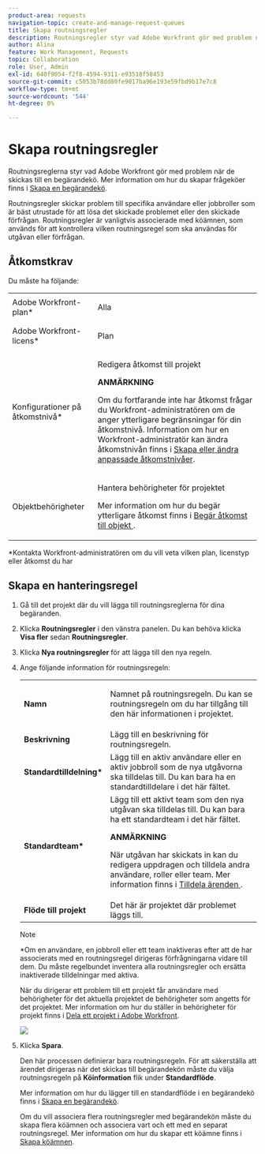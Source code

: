 ```yaml
---
product-area: requests
navigation-topic: create-and-manage-request-queues
title: Skapa routningsregler
description: Routningsregler styr vad Adobe Workfront gör med problem när de skickas till en frågekö. Mer information om hur du skapar begärandeköer finns i Skapa en begärandekö.
author: Alina
feature: Work Management, Requests
topic: Collaboration
role: User, Admin
exl-id: 640f9054-f2f8-4594-9311-e93518f58453
source-git-commit: c5053b78dd80fe9017ba96e193e59fbd9b17e7c8
workflow-type: tm+mt
source-wordcount: '544'
ht-degree: 0%

---
```


# Skapa routningsregler

Routningsreglerna styr vad Adobe Workfront gör med problem när de skickas till en begärandekö. Mer information om hur du skapar frågeköer finns i [Skapa en begärandekö](../../../manage-work/requests/create-and-manage-request-queues/create-request-queue.md).

Routningsregler skickar problem till specifika användare eller jobbroller som är bäst utrustade för att lösa det skickade problemet eller den skickade förfrågan. Routningsregler är vanligtvis associerade med köämnen, som används för att kontrollera vilken routningsregel som ska användas för utgåvan eller förfrågan.

## Åtkomstkrav

<!--drafted - replace the table at P&P:

<table style="table-layout:auto"> 
 <col> 
 <col> 
 <tbody> 
  <tr> 
   <td role="rowheader">Adobe Workfront plan*</td> 
   <td> <p>Any </p> </td> 
  </tr> 
  <tr> 
   <td role="rowheader">Adobe Workfront license*</td> 
   <td> <p>Current license: Standard </p> 
   Or
   <p>Legacy license: Plan </p> </td> 
  </tr> 
  <tr> 
   <td role="rowheader">Access level configurations*</td> 
   <td> <p>Edit access to Projects</p> <p><b>NOTE</b>
   
   If you still don't have access, ask your Workfront administrator if they set additional restrictions in your access level. For information on how a Workfront administrator can modify your access level, see <a href="../../../administration-and-setup/add-users/configure-and-grant-access/create-modify-access-levels.md" class="MCXref xref">Create or modify custom access levels</a>.</p> </td> 
  </tr> 
  <tr> 
   <td role="rowheader">Object permissions</td> 
   <td> <p> Manage permissions to the project</p> <p>For information on requesting additional access, see <a href="../../../workfront-basics/grant-and-request-access-to-objects/request-access.md" class="MCXref xref">Request access to objects </a>.</p> </td> 
  </tr> 
 </tbody> 
</table>
-->

Du måste ha följande:

<table style="table-layout:auto"> 
 <col> 
 <col> 
 <tbody> 
  <tr> 
   <td role="rowheader">Adobe Workfront-plan*</td> 
   <td> <p>Alla </p> </td> 
  </tr> 
  <tr> 
   <td role="rowheader">Adobe Workfront-licens*</td> 
   <td> <p>Plan </p> </td> 
  </tr> 
  <tr> 
   <td role="rowheader">Konfigurationer på åtkomstnivå*</td> 
   <td> <p>Redigera åtkomst till projekt</p> <p><b>ANMÄRKNING</b>

Om du fortfarande inte har åtkomst frågar du Workfront-administratören om de anger ytterligare begränsningar för din åtkomstnivå. Information om hur en Workfront-administratör kan ändra åtkomstnivån finns i <a href="../../../administration-and-setup/add-users/configure-and-grant-access/create-modify-access-levels.md" class="MCXref xref">Skapa eller ändra anpassade åtkomstnivåer</a>.</p> </td>
</tr> 
  <tr> 
   <td role="rowheader">Objektbehörigheter</td> 
   <td> <p> Hantera behörigheter för projektet</p> <p>Mer information om hur du begär ytterligare åtkomst finns i <a href="../../../workfront-basics/grant-and-request-access-to-objects/request-access.md" class="MCXref xref">Begär åtkomst till objekt </a>.</p> </td> 
  </tr> 
 </tbody> 
</table>

*Kontakta Workfront-administratören om du vill veta vilken plan, licenstyp eller åtkomst du har

## Skapa en hanteringsregel

1. Gå till det projekt där du vill lägga till routningsreglerna för dina begäranden.
1. Klicka **Routningsregler** i den vänstra panelen. Du kan behöva klicka **Visa fler** sedan **Routningsregler**.
1. Klicka **Nya routningsregler** för att lägga till den nya regeln.
1. Ange följande information för routningsregeln:

   <table style="table-layout:auto"> 
    <col> 
    <col> 
    <thead> 
     </thead> 
    <tbody> 
     <tr> 
      <td role="rowheader"><strong>Namn</strong> </td> 
      <td> <p>Namnet på routningsregeln. Du kan se routningsregeln om du har tillgång till den här informationen i projektet.</p> </td> 
     </tr> 
     <tr> 
      <td role="rowheader"><strong>Beskrivning</strong> </td> 
      <td>Lägg till en beskrivning för routningsregeln.</td> 
     </tr> 
     <tr> 
      <td role="rowheader"><strong>Standardtilldelning*</strong> </td> 
      <td>Lägg till en aktiv användare eller en aktiv jobbroll som de nya utgåvorna ska tilldelas till. Du kan bara ha en standardtilldelare i det här fältet. </td> 
     </tr> 
     <tr> 
      <td role="rowheader"><strong>Standardteam*</strong> </td> 
      <td>Lägg till ett aktivt team som den nya utgåvan ska tilldelas till. Du kan bara ha ett standardteam i det här fältet.

   <p><b>ANMÄRKNING</b></p>

   När utgåvan har skickats in kan du redigera uppdragen och tilldela andra användare, roller eller team. Mer information finns i  <a href="../../../manage-work/issues/manage-issues/assign-issues.md">Tilldela ärenden </a>.

   </td> 
     </tr> 
     <tr> 
      <td role="rowheader"><strong>Flöde till projekt</strong> </td> 
      <td>Det här är projektet där problemet läggs till.</td> 
     </tr> 
    </tbody> 
   </table>

   >[!NOTE]
   >
   >*Om en användare, en jobbroll eller ett team inaktiveras efter att de har associerats med en routningsregel dirigeras förfrågningarna vidare till dem. Du måste regelbundet inventera alla routningsregler och ersätta inaktiverade tilldelningar med aktiva.

   När du dirigerar ett problem till ett projekt får användare med behörigheter för det aktuella projektet de behörigheter som angetts för det projektet. Mer information om hur du ställer in behörigheter för projekt finns i [Dela ett projekt i Adobe Workfront](../../../workfront-basics/grant-and-request-access-to-objects/share-a-project.md).

   ![](assets/new-routing-rule-box-nwe-350x419.png)

1. Klicka **Spara**.

   Den här processen definierar bara routningsregeln. För att säkerställa att ärendet dirigeras när det skickas till begärandekön måste du välja routningsregeln på **Köinformation** flik under **Standardflöde**.

   Mer information om hur du lägger till en standardflöde i en begärandekö finns i [Skapa en begärandekö](../../../manage-work/requests/create-and-manage-request-queues/create-request-queue.md).

   Om du vill associera flera routningsregler med begärandekön måste du skapa flera köämnen och associera vart och ett med en separat routningsregel. Mer information om hur du skapar ett köämne finns i [Skapa köämnen](../../../manage-work/requests/create-and-manage-request-queues/create-queue-topics.md).
